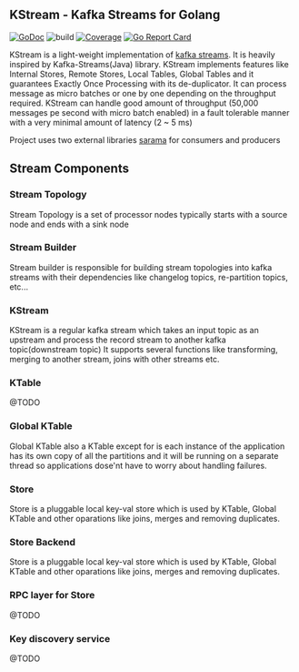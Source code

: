## KStream - Kafka Streams for Golang

[![GoDoc](https://godoc.org/github.com/tryfix/k-stream?status.svg)](https://godoc.org/github.com/tryfix/kstream)
![build](https://github.com/tryfix/kstream/workflows/build/badge.svg)
[![Coverage](https://codecov.io/gh/tryfix/kstream/branch/master/graph/badge.svg)](https://codecov.io/gh/tryfix/kstream)
[![Go Report Card](https://goreportcard.com/badge/github.com/tryfix/kstream)](https://goreportcard.com/report/github.com/tryfix/kstream)

KStream is a light-weight implementation of [kafka streams](https://kafka.apache.org/documentation/streams/).
It is heavily inspired by Kafka-Streams(Java) library. KStream
implements features like Internal Stores, Remote Stores, Local Tables, Global Tables and it guarantees Exactly Once 
Processing with its de-duplicator. It can process message as micro batches or one by one depending on the throughput 
required. KStream can handle good amount of throughput (50,000 messages pe second with micro batch enabled) in a fault 
tolerable manner with a  very minimal amount of latency (2 ~ 5 ms)

Project uses two external libraries
[sarama](https://github.com/Shopify/sarama) for consumers and producers

## Stream Components

### Stream Topology

Stream Topology is a set of processor nodes typically starts with a source node and ends with a sink node

### Stream Builder

Stream builder is responsible for building stream topologies into kafka streams with their dependencies like changelog 
topics, re-partition topics, etc...

### KStream

KStream is a regular kafka stream which takes an input topic as an upstream and process the record stream to another 
kafka topic(downstream topic)
It supports several functions like transforming, merging to another stream, joins with other streams etc.

### KTable

@TODO

### Global KTable

Global KTable also a KTable except for is each instance of the application has its own 
copy of all the partitions and it will be running on a separate thread so applications dose'nt have to worry 
about handling failures.

### Store

Store is a pluggable local key-val store which is used by KTable, Global KTable and other oparations like joins, merges
and removing duplicates.

### Store Backend

Store is a pluggable local key-val store which is used by KTable, Global KTable and other oparations like joins, merges
and removing duplicates.

### RPC layer for Store

@TODO

### Key discovery service

@TODO


